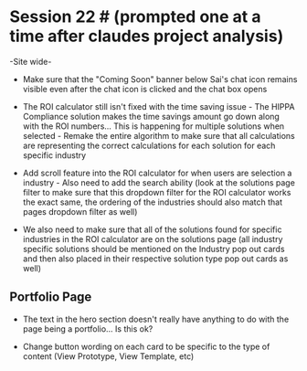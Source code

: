 # Session 22 # (prompted one at a time after claudes project analysis)

-Site wide-
- Make sure that the "Coming Soon" banner below Sai's chat icon remains visible even after the chat icon is clicked and the chat box opens

- The ROI calculator still isn't fixed with the time saving issue - The HIPPA Compliance solution makes the time savings amount go down along with the ROI numbers... This is happening for multiple solutions when selected - Remake the entire algorithm to make sure that all calculations are representing the correct calculations for each solution for each specific industry

- Add scroll feature into the ROI calculator for when users are selection a industry - Also need to add the search ability (look at the solutions page filter to make sure that this dropdown filter for the ROI calculator works the exact same, the ordering of the industries should also match that pages dropdown filter as well)

- We also need to make sure that all of the solutions found for specific industries in the ROI calculator are on the solutions page (all industry specific solutions should be mentioned on the Industry pop out cards and then also placed in their respective solution type pop out cards as well)

## Portfolio Page ##

- The text in the hero section doesn't really have anything to do with the page being a portfolio... Is this ok?

- Change button wording on each card to be specific to the type of content (View Prototype, View Template, etc)